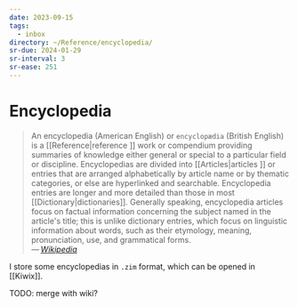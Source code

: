 ```yaml
---
date: 2023-09-15
tags:
  - inbox
directory: ~/Reference/encyclopedia/
sr-due: 2024-01-29
sr-interval: 3
sr-ease: 251
---
```


# Encyclopedia

> An encyclopedia (American English) or `encyclopædia` (British English) is a
> [[Reference|reference ]] work or compendium providing summaries of knowledge
> either general or special to a particular field or discipline. Encyclopedias
> are divided into [[Articles|articles ]] or entries that are arranged
> alphabetically by article name or by thematic categories, or else are
> hyperlinked and searchable. Encyclopedia entries are longer and more detailed
> than those in most [[Dictionary|dictionaries]]. Generally speaking,
> encyclopedia articles focus on factual information concerning the subject
> named in the article's title; this is unlike dictionary entries, which focus
> on linguistic information about words, such as their etymology, meaning,
> pronunciation, use, and grammatical forms.\
> — <cite>[Wikipedia](https://en.wikipedia.org/wiki/Encyclopedia)</cite>

I store some encyclopedias in `.zim` format, which can be opened in [[Kiwix]].

TODO: merge with wiki?